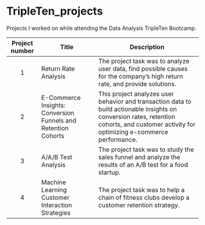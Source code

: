 # TripleTen_projects
Projects I worked on while attending the Data Analysis TripleTen Bootcamp.


| Project number | Title | Description |
| :-----------: | ----------- |----------- |
| 1 | Return Rate Analysis| The project task was to analyze user data, find possible causes for the company’s high return rate, and provide solutions. |
| 2 | E-Commerce Insights: Conversion Funnels and Retention Cohorts | This project analyzes user behavior and transaction data to build actionable insights on conversion rates, retention cohorts, and customer activity for optimizing e-commerce performance. |
| 3 | A/A/B Test Analysis | The project task was to study the sales funnel and analyze the results of an A/B test for a food startup. |
| 4 | Machine Learning Customer Interaction Strategies | The project task was to help a chain of fitness clubs develop a customer retention strategy. |
